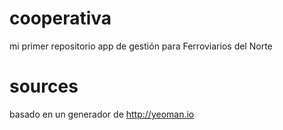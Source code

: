 # cooperativa
mi primer repositorio app de gestión para Ferroviarios del Norte
# sources
basado en un generador de http://yeoman.io
